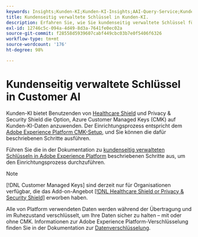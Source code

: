 ```yaml
---
keywords: Insights;Kunden-KI;Kunden-KI-Insights;AAI-Query-Service;Kunden-KI-Abfragen;Kunden-KI-Bewertungen;kundenseitig verwaltete Schlüssel in CAI
title: Kundenseitig verwaltete Schlüssel in Kunden-KI.
description: Erfahren Sie, wie Sie kundenseitig verwaltete Schlüssel für Kunden-KI einrichten.
exl-id: 12746c5c-094a-4d49-8d3a-7641fe0ec02a
source-git-commit: f28558d5939607cabf449cbc03b7e0f5406f6326
workflow-type: tm+mt
source-wordcount: '176'
ht-degree: 98%

---
```


# Kundenseitig verwaltete Schlüssel in Customer AI

Kunden-KI bietet Benutzenden von [Healthcare Shield](https://www.adobe.com/trust/compliance/hipaa-ready.html) und Privacy &amp; Security Shield die Option, Azure Customer Managed Keys (CMK) auf Kunden-KI-Daten anzuwenden. Der Einrichtungsprozess entspricht dem [Adobe Experience Platform CMK-Setup](../../../landing/governance-privacy-security/customer-managed-keys/overview.md), und Sie können die dafür beschriebenen Schritte ausführen.

Führen Sie die in der Dokumentation zu [kundenseitig verwalteten Schlüsseln in Adobe Experience Platform](../../../landing/governance-privacy-security/encryption.md) beschriebenen Schritte aus, um den Einrichtungsprozess durchzuführen.

>[!NOTE]
>
>[!DNL Customer Managed Keys] sind derzeit nur für Organisationen verfügbar, die das Add-on-Angebot [[!DNL Healthcare Shield or Privacy & Security Shield]](https://experienceleague.adobe.com/docs/blueprints-learn/architecture/vertical-blueprints/healthcare-vertical.html?lang=de) erworben haben.

Alle von Platform verwendeten Daten werden während der Übertragung und im Ruhezustand verschlüsselt, um Ihre Daten sicher zu halten – mit oder ohne CMK. Informationen zur Adobe Experience Platform-Verschlüsselung finden Sie in der Dokumentation zur [Datenverschlüsselung](../../../landing/governance-privacy-security/encryption.md).
